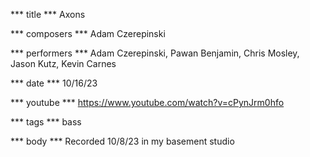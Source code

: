 *** title ***
Axons

*** composers ***
Adam Czerepinski

*** performers ***
Adam Czerepinski, Pawan Benjamin, Chris Mosley, Jason Kutz, Kevin Carnes

*** date ***
10/16/23

*** youtube ***
https://www.youtube.com/watch?v=cPynJrm0hfo

*** tags ***
bass

*** body ***
Recorded 10/8/23 in my basement studio